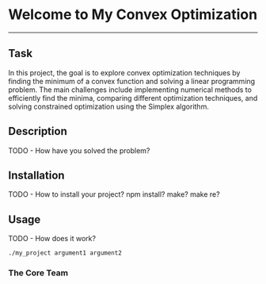 # Welcome to My Convex Optimization
***

## Task
In this project, the goal is to explore convex optimization techniques by finding the minimum of a convex function and solving a linear programming problem. The main challenges include implementing numerical methods to efficiently find the minima, comparing different optimization techniques, and solving constrained optimization using the Simplex algorithm.

## Description
TODO - How have you solved the problem?

## Installation
TODO - How to install your project? npm install? make? make re?

## Usage
TODO - How does it work?
```
./my_project argument1 argument2
```

### The Core Team
